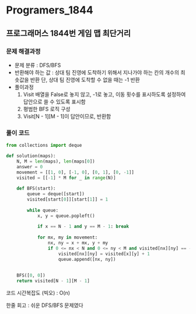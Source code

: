 # Programers_1844

## 프로그래머스 1844번 게임 맵 최단거리

### 문제 해결과정

- 문제 분류 : DFS/BFS
- 반환해야 하는 값 : 상대 팀 진영에 도착하기 위해서 지나가야 하는 칸의 개수의 최솟값을 반환 
                            단, 상대 팀 진영에 도착할 수 없을 때는 -1 반환
- 풀이과정
    1. Visit 배열을 False로 놓지 않고, -1로 놓고, 이동 횟수를 표시하도록 설정하여 답안으로 쓸 수 있도록 표시함
    2. 평범한 BFS 로직 구성
    3. Visit[N - 1][M - 1]이 답안이므로, 반환함

### 풀이 코드

```python
from collections import deque

def solution(maps):
    N, M = len(maps), len(maps[0])
    answer = 0
    movement = [[1, 0], [-1, 0], [0, 1], [0, -1]]
    visited = [[-1] * M for _ in range(N)]
    
    def BFS(start):
        queue = deque([start])
        visited[start[0]][start[1]] = 1
        
        while queue:
            x, y = queue.popleft()
            
            if x == N - 1 and y == M - 1: break
            
            for mx, my in movement:
                nx, ny = x + mx, y + my
                if 0 <= nx < N and 0 <= ny < M and visited[nx][ny] == -1 and maps[nx][ny]:
                    visited[nx][ny] = visited[x][y] + 1
                    queue.append([nx, ny])
    
    
    BFS([0, 0])
    return visited[N - 1][M - 1]
```

코드 시간복잡도 (빅오) : O(n)

한줄 회고 : 쉬운 DFS/BFS 문제였다